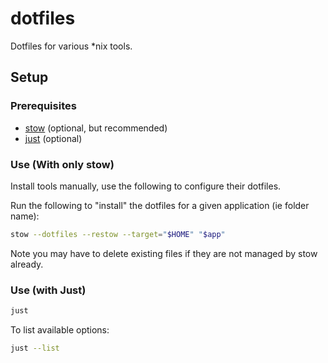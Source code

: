 # dotfiles

Dotfiles for various *nix tools.

## Setup

### Prerequisites

- [stow](https://www.gnu.org/software/stow/) (optional, but recommended)
- [just](https://github.com/casey/just) (optional)

### Use (With only stow)

Install tools manually, use the following to configure their dotfiles.

Run the following to "install" the dotfiles for a given application (ie folder name):

```sh
stow --dotfiles --restow --target="$HOME" "$app"
```

Note you may have to delete existing files if they are not managed by stow already.

### Use (with Just)

```sh
just
```

To list available options:

```sh
just --list
```
